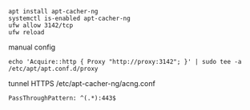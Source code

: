 ```
apt install apt-cacher-ng
systemctl is-enabled apt-cacher-ng
ufw allow 3142/tcp
ufw reload
```

manual config

`echo 'Acquire::http { Proxy "http://proxy:3142"; }' | sudo tee -a /etc/apt/apt.conf.d/proxy`

tunnel HTTPS /etc/apt-cacher-ng/acng.conf

`PassThroughPattern: ^(.*):443$`
